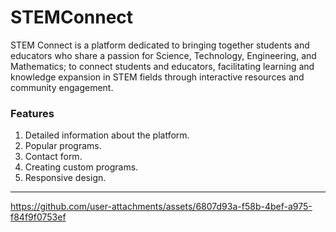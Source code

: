 # STEMConnect

STEM Connect is a platform dedicated to bringing together students and educators who share a passion for Science, Technology, Engineering, and Mathematics; to connect students and educators, facilitating learning and knowledge expansion in STEM fields through interactive resources and community engagement.

### Features
1. Detailed information about the platform.
2. Popular programs.
3. Contact form.
4. Creating custom programs.
5. Responsive design.


_______________________________________________________________________________________________________________________________________________________________________________________________________________________


https://github.com/user-attachments/assets/6807d93a-f58b-4bef-a975-f84f9f0753ef

